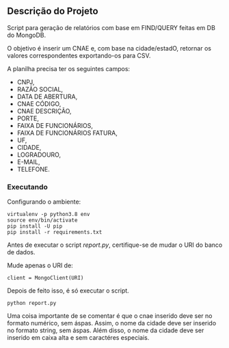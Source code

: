 ## Descrição do Projeto

Script para geração de relatórios com base em FIND/QUERY feitas em DB do MongoDB.

O objetivo é inserir um CNAE e, com base na cidade/estadO, retornar os valores correspondentes exportando-os para CSV.


A planilha precisa ter os seguintes campos:

- CNPJ,
- RAZÃO SOCIAL,
- DATA DE ABERTURA,
- CNAE CÓDIGO,
- CNAE DESCRIÇÃO,
- PORTE,
- FAIXA DE FUNCIONÁRIOS,
- FAIXA DE FUNCIONÁRIOS FATURA,
- UF,
- CIDADE,
- LOGRADOURO,
- E-MAIL,
- TELEFONE.

### Executando

Configurando o ambiente:

```
virtualenv -p python3.8 env
source env/bin/activate
pip install -U pip
pip install -r requirements.txt
```

Antes de executar o script *report.py*, certifique-se de mudar o URI do banco de dados.

Mude apenas o URI de:

```
client = MongoClient(URI)
```

Depois de feito isso, é só executar o script.

```
python report.py
```

Uma coisa importante de se comentar é que o cnae inserido deve ser no formato numérico, sem áspas. Assim, o nome da cidade deve ser inserido no formato string, sem áspas. Além disso, o nome da cidade deve ser inserido em caixa alta e sem caractéres especiais.